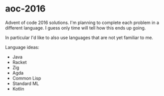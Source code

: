 # aoc-2016

Advent of code 2016 solutions. I'm planning to complete each problem in a different language. I guess only time will tell how this ends up going.

In particular I'd like to also use languages that are not yet familiar to me.

Language ideas:
- Java
- Racket
- Zig
- Agda
- Common Lisp
- Standard ML
- Kotlin
